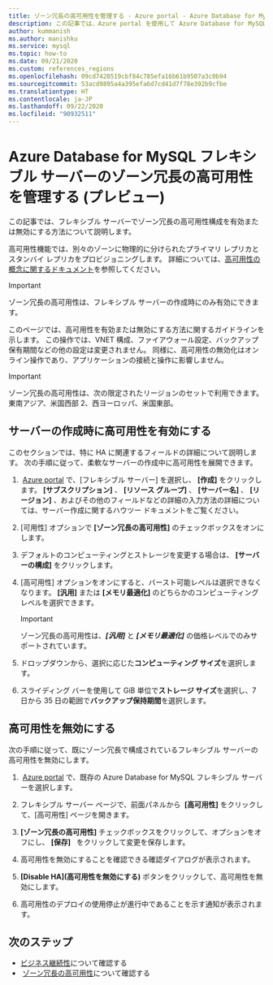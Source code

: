 ```yaml
---
title: ゾーン冗長の高可用性を管理する - Azure portal - Azure Database for MySQL フレキシブル サーバー
description: この記事では、Azure portal を使用して Azure Database for MySQL フレキシブル サーバーでのゾーン冗長の高可用性を有効または無効にする方法について説明します。
author: kummanish
ms.author: manishku
ms.service: mysql
ms.topic: how-to
ms.date: 09/21/2020
ms.custom: references_regions
ms.openlocfilehash: 09cd7428519cbf84c785efa16b61b9507a3c0b94
ms.sourcegitcommit: 53acd9895a4a395efa6d7cd41d7f78e392b9cfbe
ms.translationtype: HT
ms.contentlocale: ja-JP
ms.lasthandoff: 09/22/2020
ms.locfileid: "90932511"
---
```

# <a name="manage-zone-redundant-high-availability-in-azure-database-for-mysql-flexible-server-preview"></a>Azure Database for MySQL フレキシブル サーバーのゾーン冗長の高可用性を管理する (プレビュー)

この記事では、フレキシブル サーバーでゾーン冗長の高可用性構成を有効または無効にする方法について説明します。

高可用性機能では、別々のゾーンに物理的に分けられたプライマリ レプリカとスタンバイ レプリカをプロビジョニングします。 詳細については、[高可用性の概念に関するドキュメント](./concepts/../concepts-high-availability.md)を参照してください。 

> [!IMPORTANT]
> ゾーン冗長の高可用性は、フレキシブル サーバーの作成時にのみ有効にできます。

このページでは、高可用性を有効または無効にする方法に関するガイドラインを示します。 この操作では、VNET 構成、ファイアウォール設定、バックアップ保有期間などの他の設定は変更されません。 同様に、高可用性の無効化はオンライン操作であり、アプリケーションの接続と操作に影響しません。

> [!IMPORTANT]
> ゾーン冗長の高可用性は、次の限定されたリージョンのセットで利用できます。東南アジア、米国西部 2、西ヨーロッパ、米国東部。  

## <a name="enable-high-availability-during-server-creation"></a>サーバーの作成時に高可用性を有効にする

このセクションでは、特に HA に関連するフィールドの詳細について説明します。 次の手順に従って、柔軟なサーバーの作成中に高可用性を展開できます。

1.   [Azure portal](https://portal.azure.com/) で、[フレキシブル サーバー] を選択し、 **[作成]** をクリックします。  **[サブスクリプション]** 、 **[リソース グループ]** 、 **[サーバー名]** 、 **[リージョン]** 、およびその他のフィールドなどの詳細の入力方法の詳細については、サーバー作成に関するハウツー ドキュメントをご覧ください。

2.  [可用性] オプションで **[ゾーン冗長の高可用性]** のチェックボックスをオンにします。

3.  デフォルトのコンピューティングとストレージを変更する場合は、 **[サーバーの構成]** をクリックします。

4.  [高可用性] オプションをオンにすると、バースト可能レベルは選択できなくなります。 **[汎用]** または **[メモリ最適化]** のどちらかのコンピューティング レベルを選択できます。

    > [!IMPORTANT]
    > ゾーン冗長の高可用性は、***[汎用]*** と ***[メモリ最適化]*** の価格レベルでのみサポートされています。

5.  ドロップダウンから、選択に応じた**コンピューティング サイズ**を選択します。

6.  スライディング バーを使用して GiB 単位で**ストレージ サイズ**を選択し、7 日から 35 日の範囲で**バックアップ保持期間**を選択します。   

## <a name="disable-high-availability"></a>高可用性を無効にする

次の手順に従って、既にゾーン冗長で構成されているフレキシブル サーバーの高可用性を無効にします。

1.   [Azure portal](https://portal.azure.com/) で、既存の Azure Database for MySQL フレキシブル サーバーを選択します。

2.  フレキシブル サーバー ページで、前面パネルから  **[高可用性]** をクリックして、[高可用性] ページを開きます。

3.  **[ゾーン冗長の高可用性]** チェックボックスをクリックして、オプションをオフにし、 **[保存]**   をクリックして変更を保存します。

4.  高可用性を無効にすることを確認できる確認ダイアログが表示されます。

5.  **[Disable HA]\(高可用性を無効にする\)** ボタンをクリックして、高可用性を無効にします。

6.  高可用性のデプロイの使用停止が進行中であることを示す通知が表示されます。

## <a name="next-steps"></a>次のステップ

-   [ビジネス継続性](./concepts-business-continuity.md)について確認する
-    [ゾーン冗長の高可用性](./concepts-high-availability.md)について確認する
